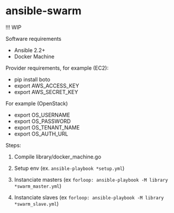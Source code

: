 ansible-swarm
=============

!!! WIP

Software requirements
* Ansible 2.2+
* Docker Machine

Provider requirements, for example (EC2):
* pip install boto
* export AWS_ACCESS_KEY
* export AWS_SECRET_KEY

For example (OpenStack)
* export OS_USERNAME
* export OS_PASSWORD
* export OS_TENANT_NAME
* export OS_AUTH_URL

Steps:

1. Compile library/docker_machine.go

2. Setup env (ex. `ansible-playbook *setup.yml`)

3. Instanciate masters (ex `forloop: ansible-playbook -M library *swarm_master.yml`)

4. Instanciate slaves (ex `forloop: ansible-playbook -M library *swarm_slave.yml`)
